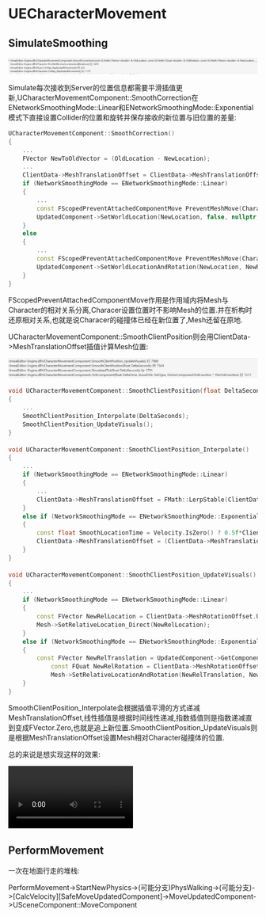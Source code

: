 # UECharacterMovement

## SimulateSmoothing


![](UECharacterMovement/SimulateCorrectStart.png)

Simulate每次接收到Server的位置信息都需要平滑插值更新,UCharacterMovementComponent::SmoothCorrection在ENetworkSmoothingMode::Linear和ENetworkSmoothingMode::Exponential模式下直接设置Collider的位置和旋转并保存接收的新位置与旧位置的差量:

```cpp
UCharacterMovementComponent::SmoothCorrection()
{
    ...
    FVector NewToOldVector = (OldLocation - NewLocation);
    ...
    ClientData->MeshTranslationOffset = ClientData->MeshTranslationOffset + NewToOldVector;
    if (NetworkSmoothingMode == ENetworkSmoothingMode::Linear)
	{
		...
        const FScopedPreventAttachedComponentMove PreventMeshMove(CharacterOwner->GetMesh());
		UpdatedComponent->SetWorldLocation(NewLocation, false, nullptr, GetTeleportType());
	}
	else
	{
        ...
        const FScopedPreventAttachedComponentMove PreventMeshMove(CharacterOwner->GetMesh());
		UpdatedComponent->SetWorldLocationAndRotation(NewLocation, NewRotation, false, nullptr, GetTeleportType());
	}
}
```

FScopedPreventAttachedComponentMove作用是作用域内将Mesh与Character的相对关系分离,Characer设置位置时不影响Mesh的位置.并在析构时还原相对关系,也就是说Characer的碰撞体已经在新位置了,Mesh还留在原地.

UCharacterMovementComponent::SmoothClientPosition则会用ClientData->MeshTranslationOffset插值计算Mesh位置:

![](UECharacterMovement/SimulateCorrectTick.png)

```cpp
void UCharacterMovementComponent::SmoothClientPosition(float DeltaSeconds)
{
    ...
	SmoothClientPosition_Interpolate(DeltaSeconds);
	SmoothClientPosition_UpdateVisuals();
}

void UCharacterMovementComponent::SmoothClientPosition_Interpolate()
{
    ...
    if (NetworkSmoothingMode == ENetworkSmoothingMode::Linear)
	{
        ...
        ClientData->MeshTranslationOffset = FMath::LerpStable(ClientData->OriginalMeshTranslationOffset, FVector::ZeroVector, LerpPercent);
    }
    else if (NetworkSmoothingMode == ENetworkSmoothingMode::Exponential)
    {
        const float SmoothLocationTime = Velocity.IsZero() ? 0.5f*ClientData->SmoothNetUpdateTime : ClientData->SmoothNetUpdateTime;
        ClientData->MeshTranslationOffset = (ClientData->MeshTranslationOffset * (1.f - DeltaSeconds / SmoothLocationTime));
    }
}

void UCharacterMovementComponent::SmoothClientPosition_UpdateVisuals()
{
    ...
    if (NetworkSmoothingMode == ENetworkSmoothingMode::Linear)
    {
        const FVector NewRelLocation = ClientData->MeshRotationOffset.UnrotateVector(ClientData->MeshTranslationOffset) + CharacterOwner->GetBaseTranslationOffset();
        Mesh->SetRelativeLocation_Direct(NewRelLocation);
    }
    else if (NetworkSmoothingMode == ENetworkSmoothingMode::Exponential)
    {
        const FVector NewRelTranslation = UpdatedComponent->GetComponentToWorld().InverseTransformVectorNoScale(ClientData->MeshTranslationOffset) + CharacterOwner->GetBaseTranslationOffset();
			const FQuat NewRelRotation = ClientData->MeshRotationOffset * CharacterOwner->GetBaseRotationOffset();
			Mesh->SetRelativeLocationAndRotation(NewRelTranslation, NewRelRotation, false, nullptr, GetTeleportType());
    }
}
```

SmoothClientPosition_Interpolate会根据插值平滑的方式递减MeshTranslationOffset,线性插值是根据时间线性递减,指数插值则是指数递减直到变成FVector.Zero,也就是追上新位置.SmoothClientPosition_UpdateVisuals则是根据MeshTranslationOffset设置Mesh相对Character碰撞体的位置.

总的来说是想实现这样的效果:

<video src='UECharacterMovement/shadow.mp4' type='video/mp4' controls='controls'  width='50%' height='50%'> </video>

## PerformMovement

一次在地面行走的堆栈:

PerformMovement->StartNewPhysics->(可能分支)PhysWalking->(可能分支)->[CalcVelocity][SafeMoveUpdatedComponent]->MoveUpdatedComponent->USceneComponent::MoveComponent